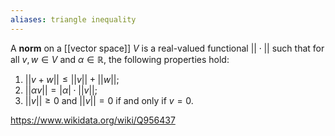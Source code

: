 ```yaml
---
aliases: triangle inequality
---
```

A **norm** on a [[vector space]] $V$ is a real-valued functional $||\cdot||$ such that for all $v,w \in V$ and $\alpha \in \mathbb R$, the following properties hold:
1. $||v+w|| \leq ||v|| + ||w||$;
2. $||\alpha v|| = |\alpha| \cdot ||v||$;
3. $||v|| \geq 0$ and $||v|| = 0$ if and only if $v=0$.

https://www.wikidata.org/wiki/Q956437